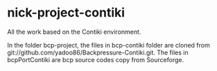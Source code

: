 nick-project-contiki
====================

All the work based on the Contiki environment.

In the folder bcp-project, the files in bcp-contiki folder are cloned from git://github.com/yadoo86/Backpressure-Contiki.git. The files in bcpPortContiki are bcp source codes copy from Sourceforge.


